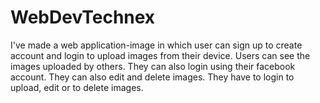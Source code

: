 # WebDevTechnex
I've made a web application-image in which user can sign up to create account and login to upload images from their device. Users can see the images uploaded by others. They can also login using their facebook account. They can also edit and delete images. They have to login to upload, edit or to delete images.
